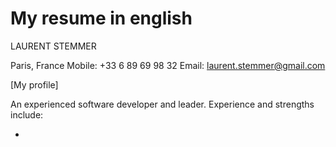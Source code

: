 My resume in english
======

LAURENT STEMMER

Paris, France
Mobile: +33 6 89 69 98 32
Email: laurent.stemmer@gmail.com

[My profile]

An experienced software developer and leader. Experience and strengths include:

- 
